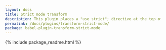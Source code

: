 ```yaml
---
layout: docs
title: Strict mode transform
description: This plugin places a "use strict"; directive at the top of all files to enable strict mode
permalink: /docs/plugins/transform-strict-mode/
package: babel-plugin-transform-strict-mode
---
```


{% include package_readme.html %}